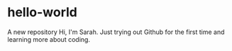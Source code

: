 # hello-world
A new repository
Hi, I'm Sarah. Just trying out Github for the first time and learning more about coding.
